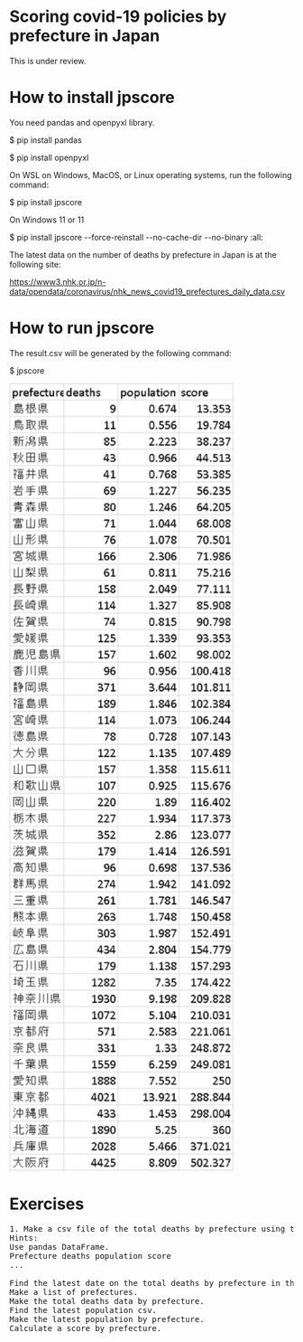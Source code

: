 # Scoring covid-19 policies by prefecture in Japan
This is under review.

# How to install jpscore
You need pandas and openpyxl library.

$ pip install pandas

$ pip install openpyxl

On WSL on Windows, MacOS, or Linux operating systems, run the following command:

$ pip install jpscore

On Windows 11 or 11

$ pip install jpscore --force-reinstall --no-cache-dir --no-binary :all:

The latest data on the number of deaths by prefecture in Japan is at the following site:

https://www3.nhk.or.jp/n-data/opendata/coronavirus/nhk_news_covid19_prefectures_daily_data.csv

# How to run jpscore
The result.csv will be generated by the following command:

$ jpscore

<img src='https://github.com/ytakefuji/covid_score_japan/raw/main/result.png' width=397 height=1393>

# Exercises
<pre>
1. Make a csv file of the total deaths by prefecture using the latest data.
Hints:
Use pandas DataFrame.
Prefecture deaths population score
...

Find the latest date on the total deaths by prefecture in the csv file.
Make a list of prefectures.
Make the total deaths data by prefecture.
Find the latest population csv.
Make the latest population by prefecture.
Calculate a score by prefecture.

